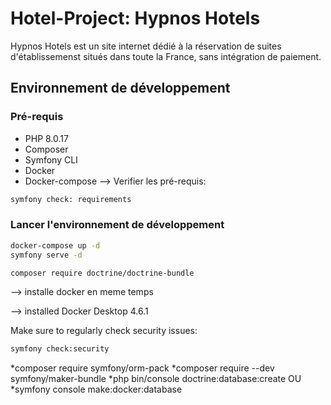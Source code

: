 # Hotel-Project: Hypnos Hotels
Hypnos Hotels est un site internet dédié à la réservation de suites d'établissemenst situés dans toute la France, sans intégration de paiement.

## Environnement de développement

### Pré-requis

* PHP 8.0.17
* Composer
* Symfony CLI
* Docker
* Docker-compose
--> Verifier les pré-requis:

```bash
symfony check: requirements
```

### Lancer l'environnement de développement

```bash
docker-compose up -d
symfony serve -d
```

```bash
composer require doctrine/doctrine-bundle 
```
--> installe docker en meme temps



--> installed Docker Desktop 4.6.1

Make sure to regularly check security issues:
```bash
symfony check:security
```


*composer require symfony/orm-pack
*composer require --dev symfony/maker-bundle
    *php bin/console doctrine:database:create 
    OU
    *symfony console make:docker:database


